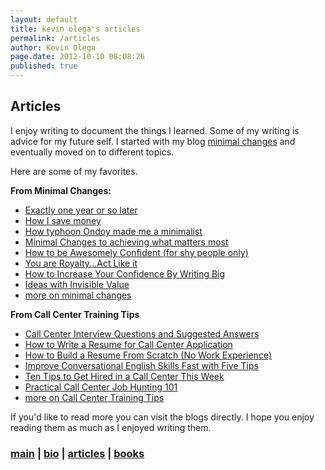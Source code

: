 ```yaml
---
layout: default
title: kevin olega's articles
permalink: /articles
author: Kevin Olega
page.date: 2012-10-10 08:08:26
published: true
---
```

   

Articles
--------

I enjoy writing to document the things I learned. Some of my writing is advice for my future self. I started with my blog [minimal changes](http://minimalchanges.com) and eventually moved on to different topics.

Here are some of my favorites.

**From Minimal Changes:**

*   [Exactly one year or so later](http://minimalchanges.com/exactly-one-year-or-so-later)
*   [How I save money](http://minimalchanges.com/how-i-save-money)
*   [How typhoon Ondoy made me a minimalist](http://minimalchanges.com/how-typhoon-ondoy-made-me-a-minimalist)
*   [Minimal Changes to achieving what matters most](http://minimalchanges.com/minimal-changes-to-achieving-what-matters-most)
*   [How to be Awesomely Confident (for shy people only)](http://minimalchanges.com/how-to-be-awesomely-confident-for-shy-people-only)
*   [You are Royalty...Act Like it](http://minimalchanges.com/you-are-royalty-act-like-it)
*   [How to Increase Your Confidence By Writing Big](http://minimalchanges.com/how-to-increase-your-confidence-by-writing-big)
*   [Ideas with Invisible Value](http://minimalchanges.com/ideas-with-invisible-value)
*   [more on minimal changes](http://minimalchanges.com)

**From Call Center Training Tips**

*   [Call Center Interview Questions and Suggested Answers](http://callcentertrainingtips.com/call-center-interview-questions-and-suggested-answers/)
*   [How to Write a Resume for Call Center Application](http://callcentertrainingtips.com/how-to-write-a-resume-for-call-center-application/)
*   [How to Build a Resume From Scratch (No Work Experience)](http://callcentertrainingtips.com/how-to-build-a-resume-from-scratch-no-work-experience/)
*   [Improve Conversational English Skills Fast with Five Tips](http://callcentertrainingtips.com/improve-conversational-english-skills-fast-with-five-tips/)
*   [Ten Tips to Get Hired in a Call Center This Week](http://callcentertrainingtips.com/ten-tips-to-get-hired-in-a-call-center-this-week/)
*   [Practical Call Center Job Hunting 101](http://callcentertrainingtips.com/books/practical-call-center-job-hunting-101/)
*   [more on Call Center Training Tips](http://minimalchanges.com)

If you'd like to read more you can visit the blogs directly. I hope you enjoy reading them as much as I enjoyed writing them.

  

### [main](http://kevinolega.com) | [bio](http://kevinolega.com/about) | [articles](http://kevinolega.com/articles) | [books](http://callcentertrainingtips.com/books/practical-call-center-job-hunting-101/)